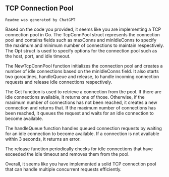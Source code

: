 TCP Connection Pool
---
`Readme was generated by ChatGPT`

Based on the code you provided, it seems like you are implementing a TCP connection pool in Go. The TcpConnPool struct represents the connection pool and contains fields such as maxConns and minIdleConns to specify the maximum and minimum number of connections to maintain respectively. The Opt struct is used to specify options for the connection pool such as the host, port, and idle timeout.

The NewTcpConnPool function initializes the connection pool and creates a number of idle connections based on the minIdleConns field. It also starts two goroutines, handleQueue and release, to handle incoming connection requests and release idle connections respectively.

The Get function is used to retrieve a connection from the pool. If there are idle connections available, it returns one of those. Otherwise, if the maximum number of connections has not been reached, it creates a new connection and returns that. If the maximum number of connections has been reached, it queues the request and waits for an idle connection to become available.

The handleQueue function handles queued connection requests by waiting for an idle connection to become available. If a connection is not available within 3 seconds, it returns an error.

The release function periodically checks for idle connections that have exceeded the idle timeout and removes them from the pool.

Overall, it seems like you have implemented a solid TCP connection pool that can handle multiple concurrent requests efficiently.
